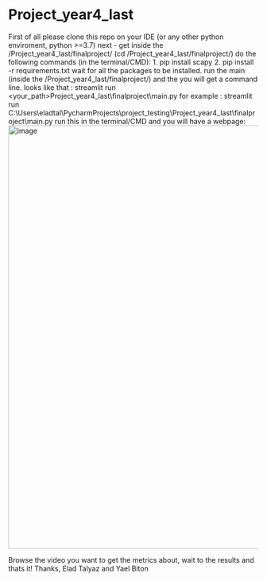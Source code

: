 # Project_year4_last

First of all please clone this repo on your IDE (or any other python enviroment, python >=3.7)
next - get inside the /Project_year4_last/finalproject/ (cd /Project_year4_last/finalproject/)
do the following commands (in the terminal/CMD): 1. pip install scapy
                                                 2. pip install -r requirements.txt
wait for all the packages to be installed.
run the main (inside the /Project_year4_last/finalproject/) and the you will get a command line.
looks like that : streamlit run <your_path>Project_year4_last\finalproject\main.py
for example : streamlit run C:\Users\eladtal\PycharmProjects\project_testing\Project_year4_last\finalproject\main.py
run this in the terminal/CMD and you will have a webpage:
<img width="851" alt="image" src="https://user-images.githubusercontent.com/96494083/233859240-4fa1a4e2-6333-4499-ab82-06f9b99a60bb.png">

Browse the video you want to get the metrics about, wait to the results and thats it!
Thanks,
Elad Talyaz and Yael Biton
